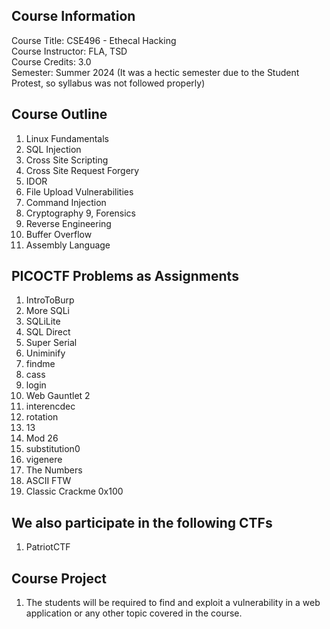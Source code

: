 ## Course Information
Course Title: CSE496 - Ethecal Hacking  
Course Instructor: FLA, TSD  
Course Credits: 3.0  
Semester: Summer 2024 (It was a hectic semester due to the Student Protest, so syllabus was not followed properly)

## Course Outline
1. Linux Fundamentals
2. SQL Injection
3. Cross Site Scripting
4. Cross Site Request Forgery
5. IDOR
6. File Upload Vulnerabilities
7. Command Injection
8. Cryptography
9, Forensics
10. Reverse Engineering
12. Buffer Overflow
13. Assembly Language


## PICOCTF Problems as Assignments
1. IntroToBurp
2. More SQLi
3. SQLiLite
4. SQL Direct
5. Super Serial
6. Uniminify
7. findme
8. cass
9. login
10. Web Gauntlet 2
11. interencdec
12. rotation
13. 13
14. Mod 26
15. substitution0
16. vigenere
17. The Numbers
18. ASCII FTW
19. Classic Crackme 0x100

## We also participate in the following CTFs
1. PatriotCTF

## Course Project
1. The students will be required to find and exploit a vulnerability in a web application or any other topic covered in the course.

